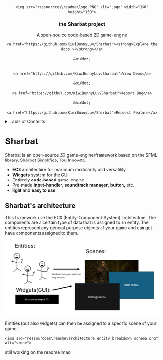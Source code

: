 

<div align="center">

  <a>

    <img src="ressourcces\readme\logo.PNG" alt="Logo" width="150" height="150">

  </a>

  

  <h3 align="center">the Sharbat project</h3>


  <p align="center">
    A open-source code-based 2D game-engine

    <a href="https://github.com/KiwiBunnyLuv/Sharbat"><strong>Explore the docs »</strong></a>

    &middot;


    <a href="https://github.com/KiwiBunnyLuv/Sharbat">View Demo</a>

    &middot;

    <a href="https://github.com/KiwiBunnyLuv/Sharbat">Report Bug</a>

    &middot;

    <a href="https://github.com/KiwiBunnyLuv/Sharbat">Request Feature</a>

  </p>

</div>

<details>

  <summary>Table of Contents</summary>

  <ol>

    <li>

      <a href="#about-the-project">About The Project</a>

      <ul>

        <li><a href="#built-with">Built With</a></li>

      </ul>

    </li>

    <li>

      <a href="#getting-started">Getting Started</a>

      <ul>

        <li><a href="#prerequisites">Prerequisites</a></li>

        <li><a href="#installation">Installation</a></li>

      </ul>

    </li>

    <li><a href="#usage">Usage</a></li>

    <li><a href="#roadmap">Roadmap</a></li>

    <li><a href="#contributing">Contributing</a></li>

    <li><a href="#license">License</a></li>

    <li><a href="#contact">Contact</a></li>

    <li><a href="#acknowledgments">Acknowledgments</a></li>

  </ol>

</details>

# Sharbat

Sharbat is an open-source 2D game-engine/framework based on the SFML library. Sharbat Simplifies, You Innovate.

- **ECS** architecture for maximum modularity and versatility
- **Widgets** system for the GUI
- Entierely **code-based** game-engine
- Pre-made **input-handler**, **soundtrack manager**, **button,** etc.
- **light** and **easy to use**


## Sharbat's architecture

This framework use the ECS (Entity-Component-System) architecture. The components are a certain type of data that is assigned to an entity. The entities represent any general purpose objects of your game and can get have components assigned to them.

 <img src="ressourcces\readme\architecture_scene_breakdown_schema.png" alt="entity">

Entities (but also widgets) can then be assigned to a specific scene of your game.

    <img src="ressourcces\readme\architecture_entity_breakdown_schema.png" alt="scene">

still working on the readme lmao
